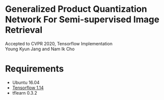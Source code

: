 # Generalized Product Quantization Network For Semi-supervised Image Retrieval
Accepted to CVPR 2020, Tensorflow Implementation  
Young Kyun Jang and Nam Ik Cho

# Requirements
- Ubuntu 16.04
- [Tensorflow 1.14](http://www.tensorflow.org/)
- tflearn 0.3.2
